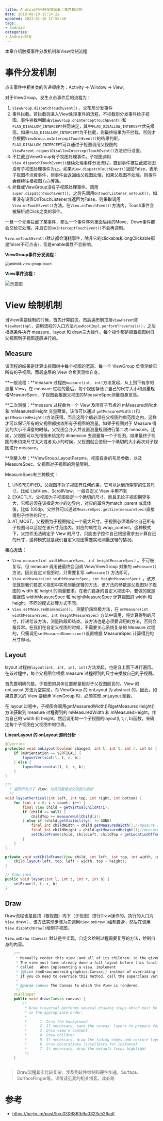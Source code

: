 ```yaml
---
title: Android应用开发基础五：事件和绘制
date: 2018-08-10 15:14:22
updated: 2022-01-10 17:52:48
tags:
- android
categories:
- Android开发
---
```


本章介绍触摸事件分发机制和View绘制流程

<!-- more -->

# 事件分发机制

点击事件中相关类的传递顺序为：Activity -> Window -> View。

对于ViewGroup，发生点击事件后的流程为：

1. `ViewGroup.dispatchTouchEvent()` 。父布局分发事件
2. 事件拦截。若拦截则进入View处理事件的流程，不拦截则分发事件给子视图。事件拦截判断由`ViewGroup.onInterceptTouchEvent()`和`FLAG_DISALLOW_INTERCEPT`共同决定，其中`FLAG_DISALLOW_INTERCEPT`优先级高。如果`FLAG_DISALLOW_INTERCEPT`为不拦截，则最终结果为不拦截，否则才会根据`ViewGroup.onInterceptTouchEvent()`的结果判断。`FLAG_DISALLOW_INTERCEPT`可以通过子视图调用父视图的`ViewParent.requestDisallowInterceptTouchEvent()`方法进行设置。
3. 不拦截且ViewGroup有子视图处理事件。子视图调用`View.dispatchTouchEvent()`继续处理事件分发流程，直到事件被拦截或视图没有子视图处理事件为止。如果`View.dispatchTouchEvent()`返回False，表示子视图不消费事件，则事件会返回给父视图处理，如果父视图不处理，则事件会继续往根视图方向传递。
4. 拦截或ViewGroup没有子视图处理事件。调用`super.dispatchTouchEvent()`，之后先调用`OnTouchListener.onTouch()`，如果没有设置OnTouchListener或返回为False，则采取调用`View.onTouchEvent()`方法。在`View.onTouchEvent()`方法内，Touch事件会被解析成Click之类的事件。

一旦一个元素拦截了某事件，那么一个事件序列里面后续的Move、Down事件都会交给它处理。并且它的`onInterceptTouchEvent()`不会再调用。

`View.onTouchEvent()`默认都会消耗事件，除非它的clickable和longClickable都是false(不可点击)，但是enable属性不会影响。

**ViewGroup事件分发流程：**

<img src="\images\android-view-group-touch.png" alt="android-view-group-touch" style="zoom: 80%;" />

**View事件流程：**

![示意图](/images/android-view-touch.png)

# View 绘制机制

当View需要绘制的时候，首先计算脏区，然后遍历到顶层`ViewParent`即`ViewRootImpl`，调用流程的入口方法`ViewRootImpl.performTraversals()`，之后根据条件执行 measure、layout 和 draw三大操作。每个操作都是顺着视图树自父视图到子视图逐层进行的。

## Measure

该流程的结果是计算出视图树中每个视图的宽高。每一个 ViewGroup 负责测绘它所有的子视图，而最底层的 View 会负责测绘自身。

**一般流程：**measure 过程由`measure(int, int)`方法发起，从上到下有序的测量 View，在 measure 过程的最后，每个视图存储了自己的尺寸大小和测量规格MeasureSpec，子视图会根据父视图的MeasureSpec测量自身宽高。

**二次测量：**measure 过程会为一个 View 及所有子节点的 mMeasuredWidth 和 mMeasuredHeight 变量赋值，该值可以通过 `getMeasuredWidth()`和`getMeasuredHeight()`方法获得。而且这两个值必须在父视图约束范围之内，这样才可以保证所有的父视图都接收所有子视图的测量。如果子视图对于 Measure 得到的大小不满意的时候，父视图会介入并设置测量规则进行第二次 measure。比如，父视图可以先根据未给定的 dimension 去测量每一个子视图，如果最终子视图的未约束尺寸太大或者太小的时候，父视图就会使用一个确切的大小再次对子视图进行 measure。

**测量入参：**ViewGroup.LayoutParams，视图自身的布局参数，以及MeasureSpec，父视图对子视图的测量限制。

MeasureSpec有三种模式：

1. UNSPECIFIED。父视图不对子视图有任何约束，它可以达到所期望的任意尺寸。比如 ListView、ScrollView，一般自定义 View 中用不到
2. EXACTLY。父视图为子视图指定一个确切的尺寸，而且无论子视图期望多大，它都必须在该指定大小的边界内，对应的属性为match_parent 或具体值，比如 100dp，父控件可以通过`MeasureSpec.getSize(measureSpec)`直接得到子控件的尺寸。
3. AT_MOST。父视图为子视图指定一个最大尺寸。子视图必须确保它自己所有子视图可以适应在该尺寸范围内，对应的属性为 wrap_content。这种模式下，父控件无法确定子 View 的尺寸，只能由子控件自己根据需求去计算自己的尺寸，这种模式就是我们自定义视图需要实现测量逻辑的情况。

**核心方法：**

- `View.measure(int widthMeasureSpec, int heightMeasureSpec)` 。不可被复写，但 measure 调用链最终会回调 View/ViewGroup 对象的 `onMeasure()`方法，因此自定义视图时，只需要复写 `onMeasure()` 方法即可。
- `View.onMeasure(int widthMeasureSpec, int heightMeasureSpec) `。该方法就是我们自定义视图中实现测量逻辑的方法，该方法的参数是父视图对子视图的 width 和 height 的测量要求。在我们自身的自定义视图中，要做的就是根据该 widthMeasureSpec 和 heightMeasureSpec 计算视图的 width 和 height，不同的模式处理方式不同。
- `View.setMeasuredDimension()`。 测量阶段终极方法，在 `onMeasure(int widthMeasureSpec, int heightMeasureSpec)` 方法中调用，将计算得到的尺寸，传递给该方法，测量阶段即结束。该方法也是必须要调用的方法，否则会报异常。在我们在自定义视图的时候，不需要关心系统复杂的 Measure 过程的，只需调用`setMeasuredDimension()`设置根据 MeasureSpec 计算得到的尺寸即可。

## Layout

 layout 过程由`layout(int, int, int, int)`方法发起，也是自上而下进行遍历。在该过程中，每个父视图会根据 measure 过程得到的尺寸来摆放自己的子视图。

首先要明确的是，子视图的具体位置都是相对于父视图而言的。View 的 onLayout 方法为空实现，而 ViewGroup 的 onLayout 为 abstract 的，因此，如果自定义的 View 要继承 ViewGroup 时，必须实现 onLayout 函数。

在 layout 过程中，子视图会调用getMeasuredWidth()和getMeasuredHeight()方法获取到 measure 过程得到的 mMeasuredWidth 和 mMeasuredHeight，作为自己的 width 和 height。然后调用每一个子视图的layout(l, t, r, b)函数，来确定每个子视图在父视图中的位置。

**LinearLayout 的 onLayout 源码分析**

```java
@Override
protected void onLayout(boolean changed, int l, int t, int r, int b) {
    if (mOrientation == VERTICAL) {
        layoutVertical(l, t, r, b);
    } else {
        layoutHorizontal(l, t, r, b);
    }
}

/**
  * 遍历所有的子 View，为其设置相对父视图的坐标
  */
void layoutVertical(int left, int top, int right, int bottom) {
    for (int i = 0; i < count; i++) {
        final View child = getVirtualChildAt(i);
        if (child == null) {
            childTop += measureNullChild(i);
        } else if (child.getVisibility() != GONE) 
            final int childWidth = child.getMeasuredWidth();//measure 过程确定的 Width
            final int childHeight = child.getMeasuredHeight();//measure 过程确定的 height
            setChildFrame(child, childLeft, childTop + getLocationOffset(child),childWidth, childHeight);
        }
    }
}

private void setChildFrame(View child, int left, int top, int width, int height) {        
    child.layout(left, top, left + width, top + height);
}   

// View.java
public void layout(int l, int t, int r, int b) {
    setFrame(l, t, r, b)
}

```



## Draw

Draw流程也是自顶（根视图）向下（子视图）进行Draw操作的。执行的入口为`View.draw()`，该方法实现步骤为先调用`View.onDraw()`绘制自身，然后在调用`View.dispatchDraw()`绘制子视图。

`View.onDraw（Canvas）`默认是空实现，自定义绘制过程需要复写的方法，绘制自身的内容。

```java
    /**
     * Manually render this view (and all of its children) to the given Canvas.
     * The view must have already done a full layout before this function is
     * called.  When implementing a view, implement
     * {@link #onDraw(android.graphics.Canvas)} instead of overriding this method.
     * If you do need to override this method, call the superclass version.
     *
     * @param canvas The Canvas to which the View is rendered.
     */
    @CallSuper
    public void draw(Canvas canvas) {
        /*
         * Draw traversal performs several drawing steps which must be executed
         * in the appropriate order:
         *
         *      1. Draw the background
         *      2. If necessary, save the canvas' layers to prepare for fading
         *      3. Draw view's content
         *      4. Draw children
         *      5. If necessary, draw the fading edges and restore layers
         *      6. Draw decorations (scrollbars for instance)
         *      7. If necessary, draw the default focus highlight
         */
    }
  
```

> Draw流程其实比较复杂，涉及到软件绘制和硬件加速，Surface、SurfaceFlinger等，详情请见我的相关博客。此处略

# 参考

- https://juejin.im/post/5cc030686fb9a0323c526adf
